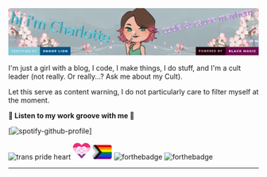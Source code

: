 <div align="center">


<img src ="https://raw.githubusercontent.com/charlotte-2222/random-images/main/github_splash.png">

</div>

I'm just a girl with a blog, I code, I make things, I do stuff, and I'm a cult leader (not really. Or really...? Ask me about my Cult). 

Let this serve as content warning, I do not particularly care to filter myself at the  moment. 

**🎵 Listen to my work groove with me 🎵**


[![spotify-github-profile](https://spotify-github-profile.vercel.app/api/view?uid=childers6998&cover_image=true&theme=novatorem&bar_color=604bb1&bar_color_cover=false)]

<img src="https://user-images.githubusercontent.com/67248738/175312380-93020c98-27d5-4170-9965-27d2c99c5a97.png" alt="trans pride heart" width="35"> <img src="https://raw.githubusercontent.com/charlotte-2222/random-images/main/3837-polyamheart.png" alt="trans pride heart" width="35"> <img src="https://raw.githubusercontent.com/charlotte-2222/random-images/main/9601-pride-flag.png" alt="trans pride heart" width="40"> 
![forthebadge](https://forthebadge.com/images/badges/pretty-risque.svg)  ![forthebadge](https://forthebadge.com/images/badges/fuck-it-ship-it.svg)
<hr>